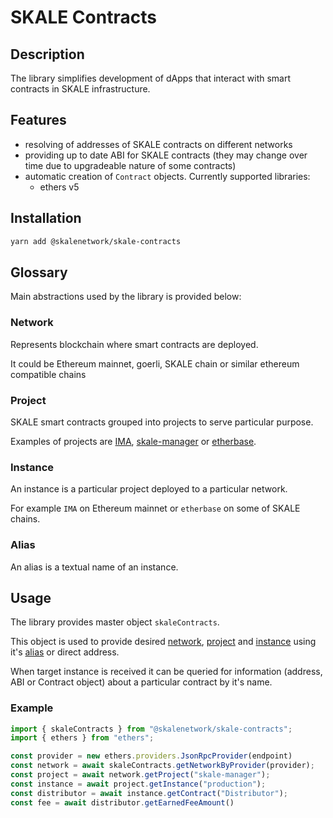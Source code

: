 # SKALE Contracts

## Description

The library simplifies development of dApps that interact with smart contracts in SKALE infrastructure.

## Features

- resolving of addresses of SKALE contracts on different networks
- providing up to date ABI for SKALE contracts (they may change over time due to upgradeable nature of some contracts)
- automatic creation of `Contract` objects. Currently supported libraries:
  - ethers v5

## Installation

```bash
yarn add @skalenetwork/skale-contracts
```

## Glossary

Main abstractions used by the library is provided below:

### Network

Represents blockchain where smart contracts are deployed.

It could be Ethereum mainnet, goerli, SKALE chain or similar ethereum compatible chains

### Project

SKALE smart contracts grouped into projects to serve particular purpose.

Examples of projects are [IMA](https://github.com/skalenetwork/IMA/), [skale-manager](https://github.com/skalenetwork/skale-manager) or [etherbase](https://github.com/skalenetwork/etherbase/).

### Instance

An instance is a particular project deployed to a particular network.

For example `IMA` on Ethereum mainnet or `etherbase` on some of SKALE chains.

### Alias

An alias is a textual name of an instance.

## Usage

The library provides master object `skaleContracts`.

This object is used to provide desired [network](#network), [project](#project) and [instance](#instance) using it's [alias](#alias) or direct address.

When target instance is received it can be queried for information  (address, ABI or Contract object) about a particular contract by it's name.

### Example

```typescript
import { skaleContracts } from "@skalenetwork/skale-contracts";
import { ethers } from "ethers";

const provider = new ethers.providers.JsonRpcProvider(endpoint)
const network = await skaleContracts.getNetworkByProvider(provider);
const project = await network.getProject("skale-manager");
const instance = await project.getInstance("production");
const distributor = await instance.getContract("Distributor");
const fee = await distributor.getEarnedFeeAmount()
```
